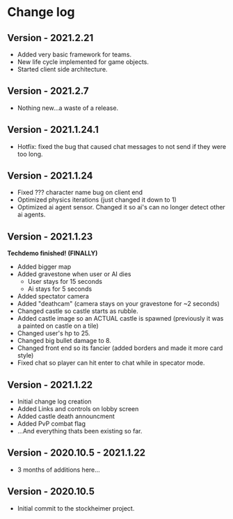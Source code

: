 # Change log

## Version - 2021.2.21
* Added very basic framework for teams.
* New life cycle implemented for game objects.
* Started client side architecture.

## Version - 2021.2.7
* Nothing new...a waste of a release.

## Version - 2021.1.24.1
* Hotfix: fixed the bug that caused chat messages to not send if they were too long.

## Version - 2021.1.24
* Fixed ??? character name bug on client end
* Optimized physics iterations (just changed it down to 1)
* Optimized ai agent sensor. Changed it so ai's can no longer detect other ai agents.

## Version - 2021.1.23
**Techdemo finished! (FINALLY)**
* Added bigger map
* Added gravestone when user or AI dies 
  * User stays for 15 seconds
  * Ai stays for 5 seconds
* Added spectator camera
* Added "deathcam" (camera stays on your gravestone for ~2 seconds)
* Changed castle so castle starts as rubble.
* Added castle image so an ACTUAL castle is spawned (previously it was a painted on castle on a tile)
* Changed user's hp to 25.
* Changed big bullet damage to 8.
* Changed front end so its fancier (added borders and made it more card style)
* Fixed chat so player can hit enter to chat while in specator mode.

## Version - 2021.1.22
* Initial change log creation
* Added Links and controls on lobby screen
* Added castle death announcment
* Added PvP combat flag
* ...And everything thats been existing so far.

## Version - 2020.10.5 - 2021.1.22
* 3 months of additions here...

## Version - 2020.10.5
* Initial commit to the stockheimer project.
